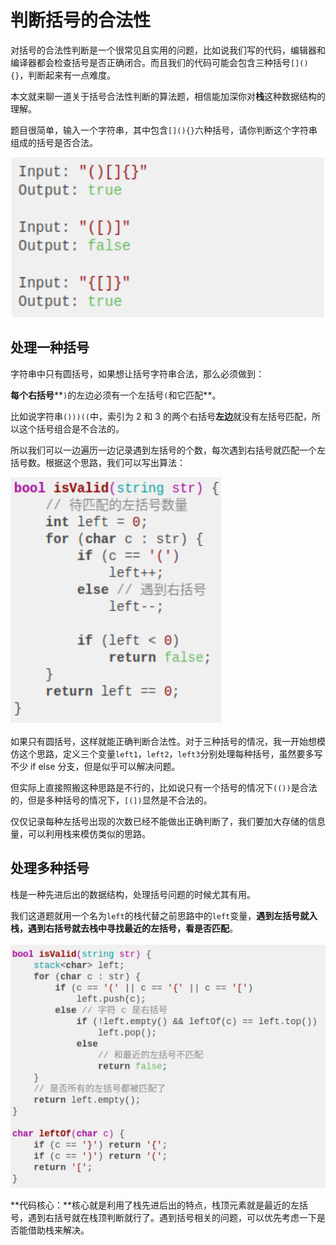 # 判断括号的合法性

对括号的合法性判断是一个很常见且实用的问题，比如说我们写的代码，编辑器和编译器都会检查括号是否正确闭合。而且我们的代码可能会包含三种括号`[](){}`，判断起来有一点难度。

本文就来聊一道关于括号合法性判断的算法题，相信能加深你对**栈**这种数据结构的理解。

题目很简单，输入一个字符串，其中包含`[](){}`六种括号，请你判断这个字符串组成的括号是否合法。

![image-20200508223827123](assets/image-20200508223827123.png)

## 处理一种括号

字符串中只有圆括号，如果想让括号字符串合法，那么必须做到：

**每个右括号****`)`的左边必须有一个左括号`(`和它匹配**。

比如说字符串`()))((`中，索引为 2 和 3 的两个右括号**左边**就没有左括号匹配，所以这个括号组合是不合法的。

所以我们可以一边遍历一边记录遇到左括号的个数，每次遇到右括号就匹配一个左括号数。根据这个思路，我们可以写出算法：

![image-20200508223902590](assets/image-20200508223902590.png)

如果只有圆括号，这样就能正确判断合法性。对于三种括号的情况，我一开始想模仿这个思路，定义三个变量`left1`，`left2`，`left3`分别处理每种括号，虽然要多写不少 if else 分支，但是似乎可以解决问题。

但实际上直接照搬这种思路是不行的，比如说只有一个括号的情况下`(())`是合法的，但是多种括号的情况下，`[(])`显然是不合法的。

仅仅记录每种左括号出现的次数已经不能做出正确判断了，我们要加大存储的信息量，可以利用栈来模仿类似的思路。

## 处理多种括号

栈是一种先进后出的数据结构，处理括号问题的时候尤其有用。

我们这道题就用一个名为`left`的栈代替之前思路中的`left`变量，**遇到左括号就入栈，遇到右括号就去栈中寻找最近的左括号，看是否匹配**。

![image-20200508224037334](assets/image-20200508224037334.png)

**代码核心：**核心就是利用了栈先进后出的特点，栈顶元素就是最近的左括号，遇到右括号就在栈顶判断就行了。遇到括号相关的问题，可以优先考虑一下是否能借助栈来解决。

